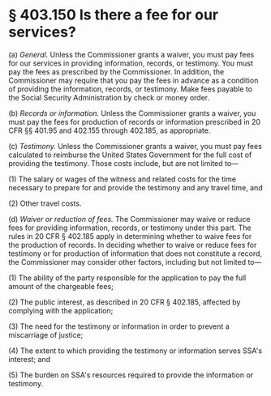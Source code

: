 # § 403.150   Is there a fee for our services?

(a) *General.* Unless the Commissioner grants a waiver, you must pay fees for our services in providing information, records, or testimony. You must pay the fees as prescribed by the Commissioner. In addition, the Commissioner may require that you pay the fees in advance as a condition of providing the information, records, or testimony. Make fees payable to the Social Security Administration by check or money order. 


(b) *Records or information.* Unless the Commissioner grants a waiver, you must pay the fees for production of records or information prescribed in 20 CFR §§ 401.95 and 402.155 through 402.185, as appropriate. 


(c) *Testimony.* Unless the Commissioner grants a waiver, you must pay fees calculated to reimburse the United States Government for the full cost of providing the testimony. Those costs include, but are not limited to— 


(1) The salary or wages of the witness and related costs for the time necessary to prepare for and provide the testimony and any travel time, and 


(2) Other travel costs. 


(d) *Waiver or reduction of fees.* The Commissioner may waive or reduce fees for providing information, records, or testimony under this part. The rules in 20 CFR § 402.185 apply in determining whether to waive fees for the production of records. In deciding whether to waive or reduce fees for testimony or for production of information that does not constitute a record, the Commissioner may consider other factors, including but not limited to—


(1) The ability of the party responsible for the application to pay the full amount of the chargeable fees; 


(2) The public interest, as described in 20 CFR § 402.185, affected by complying with the application; 


(3) The need for the testimony or information in order to prevent a miscarriage of justice; 


(4) The extent to which providing the testimony or information serves SSA's interest; and


(5) The burden on SSA's resources required to provide the information or testimony. 




